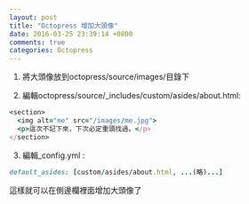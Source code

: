 ```yaml
---
layout: post
title: "Octopress 增加大頭像"
date: 2016-03-25 23:39:14 +0800
comments: true
categories: Octopress
---
```

1. 將大頭像放到octopress/source/images/目錄下

2. 編輯octopress/source/_includes/custom/asides/about.html:

``` ruby
<section>
  <img alt="me" src="/images/me.jpg">
  <p>這次不記下來，下次必定重頭找過。</p>
</section>
```
3. 編輯_config.yml :

``` ruby
default_asides: [custom/asides/about.html, ...(略)...]
```
這樣就可以在側邊欄裡面增加大頭像了
